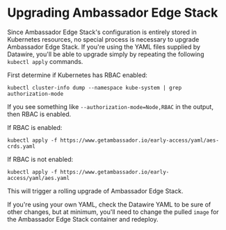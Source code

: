 # Upgrading Ambassador Edge Stack

Since Ambassador Edge Stack's configuration is entirely stored in Kubernetes resources, no special process is necessary to upgrade Ambassador Edge Stack. If you're using the YAML files supplied by Datawire, you'll be able to upgrade simply by repeating the following `kubectl apply` commands.

First determine if Kubernetes has RBAC enabled:

```shell
kubectl cluster-info dump --namespace kube-system | grep authorization-mode
```

If you see something like `--authorization-mode=Node,RBAC` in the output, then RBAC is enabled.

If RBAC is enabled:

```shell
kubectl apply -f https://www.getambassador.io/early-access/yaml/aes-crds.yaml
```

If RBAC is not enabled:

```shell
kubectl apply -f https://www.getambassador.io/early-access/yaml/aes.yaml
```

This will trigger a rolling upgrade of Ambassador Edge Stack.

If you're using your own YAML, check the Datawire YAML to be sure of other changes, but at minimum, you'll need to change the pulled `image` for the Ambassador Edge Stack container and redeploy.
